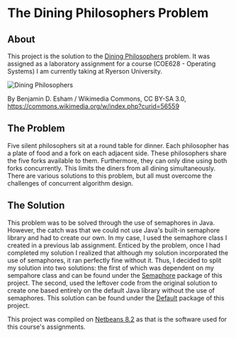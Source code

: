 # The Dining Philosophers Problem

## About
This project is the solution to the [Dining Philosophers](https://en.wikipedia.org/wiki/Dining_philosophers_problem) problem. It was assigned as a laboratory assignment for a course (COE628 - Operating Systems) I am currently taking at Ryerson University. 

![Dining Philosophers](https://upload.wikimedia.org/wikipedia/commons/7/7b/An_illustration_of_the_dining_philosophers_problem.png "Dining Philosophers")

By Benjamin D. Esham / Wikimedia Commons, CC BY-SA 3.0, https://commons.wikimedia.org/w/index.php?curid=56559


## The Problem
Five silent philosophers sit at a round table for dinner. Each philosopher has a plate of food and a fork on each adjacent side. These philosophers share the five forks available to them. Furthermore, they can only dine using both forks concurrently. This limits the diners from all dining simultaneously. There are various solutions to this problem, but all must overcome the challenges of concurrent algorithm design.   

## The Solution
This problem was to be solved through the use of semaphores in Java. However, the catch was that we could not use Java's built-in semaphore library and had to create our own. In my case, I used the semaphore class I created in a previous lab assignment. Enticed by the problem, once I had completed my solution I realized that although my solution incorporated the use of semaphores, it ran perfectly fine without it. Thus, I decided to split my solution into two solutions: the first of which was dependent on my sempahore class and can be found under the [Semaphore](https://github.com/demharusnam/DiningPhilosophers/tree/master/src/Semaphore) package of this project. The second, used the leftover code from the original solution to create one based entirely on the default Java library without the use of semaphores. This solution can be found under the [Default](https://github.com/demharusnam/DiningPhilosophers/tree/master/src/Default) package of this project.

This project was compiled on [Netbeans 8.2](https://netbeans.org/downloads/old/8.2/) as that is the software used for this course's assignments.


